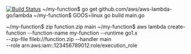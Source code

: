 [![Build Status](https://travis-ci.com/pille321/aws-lambda-example.svg?branch=master)](https://travis-ci.com/pille321/aws-lambda-example)
~/my-function$ go get github.com/aws/aws-lambda-go/lambda
~/my-function$ GOOS=linux go build main.go

~/my-function$ zip function.zip main
~/my-function$ aws lambda create-function --function-name my-function --runtime go1.x \
  --zip-file fileb://function.zip --handler main \
  --role arn:aws:iam::123456789012:role/execution_role
